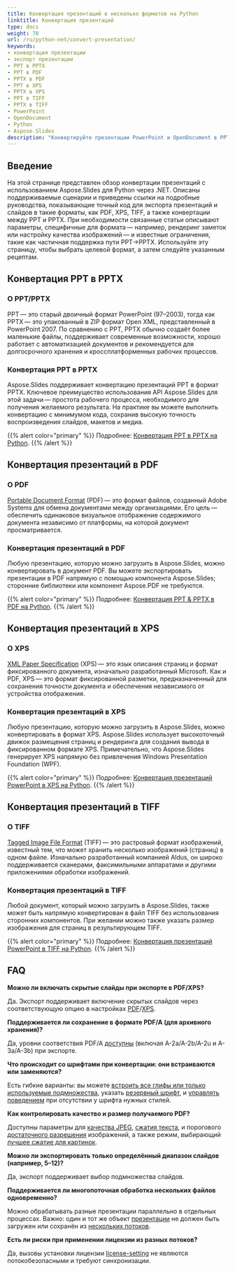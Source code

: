 ```yaml
---
title: Конвертация презентаций в несколько форматов на Python
linktitle: Конвертация презентаций
type: docs
weight: 70
url: /ru/python-net/convert-presentation/
keywords:
- конвертация презентации
- экспорт презентации
- PPT в PPTX
- PPT в PDF
- PPTX в PDF
- PPT в XPS
- PPTX в XPS
- PPT в TIFF
- PPTX в TIFF
- PowerPoint
- OpenDocument
- Python
- Aspose.Slides
description: "Конвертируйте презентации PowerPoint и OpenDocument в PPTX, PDF, XPS, TIFF и другие форматы с помощью Aspose.Slides для Python через .NET. Просто, высококачественная конверсия."
---
```


## **Введение**

На этой странице представлен обзор конвертации презентаций с использованием Aspose.Slides для Python через .NET. Описаны поддерживаемые сценарии и приведены ссылки на подробные руководства, показывающие точный код для экспорта презентаций и слайдов в такие форматы, как PDF, XPS, TIFF, а также конвертации между PPT и PPTX. При необходимости связанные статьи описывают параметры, специфичные для формата — например, рендеринг заметок или настройку качества изображений — и известные ограничения, такие как частичная поддержка пути PPT→PPTX. Используйте эту страницу, чтобы выбрать целевой формат, а затем следуйте указанным рецептам.

## **Конвертация PPT в PPTX**

### **О PPT/PPTX**

PPT — это старый двоичный формат PowerPoint (97–2003), тогда как PPTX — это упакованный в ZIP формат Open XML, представленный в PowerPoint 2007. По сравнению с PPT, PPTX обычно создаёт более маленькие файлы, поддерживает современные возможности, хорошо работает с автоматизацией документов и рекомендуется для долгосрочного хранения и кроссплатформенных рабочих процессов.

### **Конвертация PPT в PPTX**

Aspose.Slides поддерживает конвертацию презентаций PPT в формат PPTX. Ключевое преимущество использования API Aspose.Slides для этой задачи — простота рабочего процесса, необходимого для получения желаемого результата. На практике вы можете выполнить конвертацию с минимумом кода, сохранив высокую точность воспроизведения слайдов, макетов и медиа.

{{% alert color="primary" %}}
Подробнее: [Конвертация PPT в PPTX на Python](/slides/ru/python-net/convert-ppt-to-pptx/).
{{% /alert %}}

## **Конвертация презентаций в PDF**

### **О PDF**

[Portable Document Format](https://en.wikipedia.org/wiki/PDF) (PDF) — это формат файлов, созданный Adobe Systems для обмена документами между организациями. Его цель — обеспечить одинаковое визуальное отображение содержимого документа независимо от платформы, на которой документ просматривается.

### **Конвертация презентаций в PDF**

Любую презентацию, которую можно загрузить в Aspose.Slides, можно конвертировать в документ PDF. Вы можете экспортировать презентации в PDF напрямую с помощью компонента Aspose.Slides; сторонние библиотеки или компонент Aspose.PDF не требуются.

{{% alert color="primary" %}}
Подробнее: [Конвертация PPT & PPTX в PDF на Python](/slides/ru/python-net/convert-powerpoint-to-pdf/).
{{% /alert %}}

## **Конвертация презентаций в XPS**

### **О XPS**

[XML Paper Specification](https://en.wikipedia.org/wiki/Open_XML_Paper_Specification) (XPS) — это язык описания страниц и формат фиксированного документа, изначально разработанный Microsoft. Как и PDF, XPS — это формат фиксированной разметки, предназначенный для сохранения точности документа и обеспечения независимого от устройства отображения.

### **Конвертация презентаций в XPS**

Любую презентацию, которую можно загрузить в Aspose.Slides, можно конвертировать в формат XPS. Aspose.Slides использует высокоточный движок размещения страниц и рендеринга для создания вывода в фиксированном формате XPS. Примечательно, что Aspose.Slides генерирует XPS напрямую без привлечения Windows Presentation Foundation (WPF).

{{% alert color="primary" %}}
Подробнее: [Конвертация презентаций PowerPoint в XPS на Python](/slides/ru/python-net/convert-powerpoint-to-xps/).
{{% /alert %}}

## **Конвертация презентаций в TIFF**

### **О TIFF**

[Tagged Image File Format](https://en.wikipedia.org/wiki/TIFF) (TIFF) — это растровый формат изображений, известный тем, что может хранить несколько изображений (страниц) в одном файле. Изначально разработанный компанией Aldus, он широко поддерживается сканерами, факсимильными аппаратами и другими приложениями обработки изображений.

### **Конвертация презентаций в TIFF**

Любой документ, который можно загрузить в Aspose.Slides, также может быть напрямую конвертирован в файл TIFF без использования сторонних компонентов. При желании можно также указать размер изображения для страниц в результирующем TIFF.

{{% alert color="primary" %}}
Подробнее: [Конвертация презентаций PowerPoint в TIFF на Python](/slides/ru/python-net/convert-powerpoint-to-tiff/).
{{% /alert %}}

## **FAQ**

**Можно ли включать скрытые слайды при экспорте в PDF/XPS?**

Да. Экспорт поддерживает включение скрытых слайдов через соответствующую опцию в настройках [PDF](https://reference.aspose.com/slides/python-net/aspose.slides.export/pdfoptions/show_hidden_slides/)/[XPS](https://reference.aspose.com/slides/python-net/aspose.slides.export/xpsoptions/show_hidden_slides/).

**Поддерживается ли сохранение в формате PDF/A (для архивного хранения)?**

Да, уровни соответствия PDF/A [доступны](https://reference.aspose.com/slides/python-net/aspose.slides.export/pdfcompliance/) (включая A-2a/A-2b/A-2u и A-3a/A-3b) при экспорте.

**Что происходит со шрифтами при конвертации: они встраиваются или заменяются?**

Есть гибкие варианты: вы можете [встроить все глифы или только используемые подмножества](/slides/ru/python-net/embedded-font/), указать [резервный шрифт](/slides/ru/python-net/fallback-font/), и [управлять поведением](/slides/ru/python-net/font-substitution/) при отсутствии у шрифта нужных стилей.

**Как контролировать качество и размер получаемого PDF?**

Доступны параметры для [качества JPEG](https://reference.aspose.com/slides/python-net/aspose.slides.export/pdfoptions/jpeg_quality/), [сжатия текста](https://reference.aspose.com/slides/python-net/aspose.slides.export/pdfoptions/text_compression/), и порогового [достаточного разрешения](https://reference.aspose.com/slides/python-net/aspose.slides.export/pdfoptions/sufficient_resolution/) изображений, а также режим, выбирающий [лучшее сжатие для картинок](https://reference.aspose.com/slides/python-net/aspose.slides.export/pdfoptions/best_images_compression_ratio/).

**Можно ли экспортировать только определённый диапазон слайдов (например, 5–12)?**

Да, экспорт поддерживает выбор подмножества слайдов.

**Поддерживается ли многопоточная обработка нескольких файлов одновременно?**

Можно обрабатывать разные презентации параллельно в отдельных процессах. Важно: один и тот же объект [презентации](https://reference.aspose.com/slides/python-net/aspose.slides/presentation/) не должен быть загружен или сохранён из [нескольких потоков](/slides/ru/python-net/multithreading/).

**Есть ли риски при применении лицензии из разных потоков?**

Да, вызовы установки лицензии [license-setting](/slides/ru/python-net/licensing/) не являются потокобезопасными и требуют синхронизации.